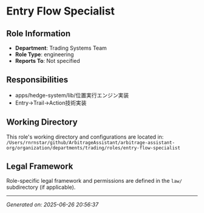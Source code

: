 # Entry Flow Specialist

## Role Information
- **Department**: Trading Systems Team
- **Role Type**: engineering
- **Reports To**: Not specified

## Responsibilities
- apps/hedge-system/lib/位置実行エンジン実装
- Entry→Trail→Action技術実装

## Working Directory
This role's working directory and configurations are located in:
`/Users/rnrnstar/github/ArbitrageAssistant/arbitrage-assistant-org/organization/departments/trading/roles/entry-flow-specialist`

## Legal Framework
Role-specific legal framework and permissions are defined in the `law/` subdirectory (if applicable).

---
*Generated on: 2025-06-26 20:56:37*
